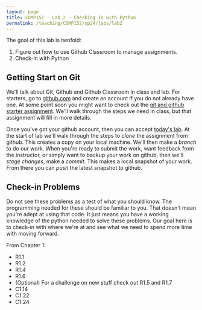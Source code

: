 ```yaml
---
layout: page
title: COMP151 - Lab 2 - Checking In with Python
permalink: /teaching/COMP152/sp24/labs/lab2
---
```


The goal of this lab is twofold:
1.  Figure out how to use Github Classroom to manage assignments.
2.  Check-in with Python

## Getting Start on Git

We'll talk about Git, Github and Github Classroom in class and lab.  For starters, go to [github.com](https://www.github.com) and create an account if you do not already have one.  At some point soon you might want to check out the [git and github starter assignment](https://classroom.github.com/a/Q8tM5yf9).  We'll walk through the steps we need in class, but that assignment will fill in more details.  

Once you've got your github account, then you can accept [today's lab](https://classroom.github.com/a/hieZc42Q).  At the start of lab we'll walk through the steps to *clone* the assignment from github. This creates a copy on your local machine.  We'll then make a *branch* to do our work. When you're ready to submit the work, want feedback from the instructor, or simply want to backup your work on github, then we'll *stage changes*, make a *commit*. This makes a local snapshot of your work. From there you can *push* the latest snapshot to github. 

## Check-in Problems

Do not see these problems as a test of what you should know. The programming needed for these  should be familiar to you. That doesn't mean you're adept at using that code. It just means you have a working knowledge of the python needed to solve these problems. Our goal here is to check-in with where we're at and see what we need to spend more time with moving forward. 

From Chapter 1:
*   R1.1
*   R1.2
*   R1.4
*   R1.6
*   (Optional) For a challenge on new stuff check out R1.5 and R1.7
*   C1.14
*   C1.22
*   C1.24
